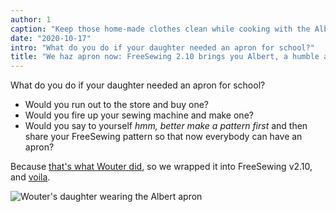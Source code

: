 ```yaml
---
author: 1
caption: "Keep those home-made clothes clean while cooking with the Albert apron"
date: "2020-10-17"
intro: "What do you do if your daughter needed an apron for school?"
title: "We haz apron now: FreeSewing 2.10 brings you Albert, a humble apron pattern"
---
```



What do you do if your daughter needed an apron for school?

 - Would you run out to the store and buy one?
 - Would you fire up your sewing machine and make one?
 - Would you say to yourself _hmm, better make a pattern first_ and then
   share your FreeSewing pattern so that now everybody can have an apron?

Because [that's what Wouter did](/showcase/albert-by-wouter/), so we wrapped it
into FreeSewing v2.10, and [voila](/designs/albert/).

![Wouter's daughter wearing the Albert apron](https://posts.freesewing.org/uploads/albert_08ccbfc95b.jpg)


